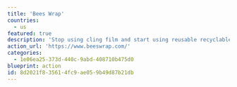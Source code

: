 ```yaml
---
title: 'Bees Wrap'
countries:
  - us
featured: true
description: 'Stop using cling film and start using reusable recyclable wraps made from bees wax and organic jojoba oil.'
action_url: 'https://www.beeswrap.com/'
categories:
  - 1e06ea25-373d-440c-9abd-408710b475d0
blueprint: action
id: 8d2021f8-3561-4fc9-ae05-9b49d87b21db
---
```


